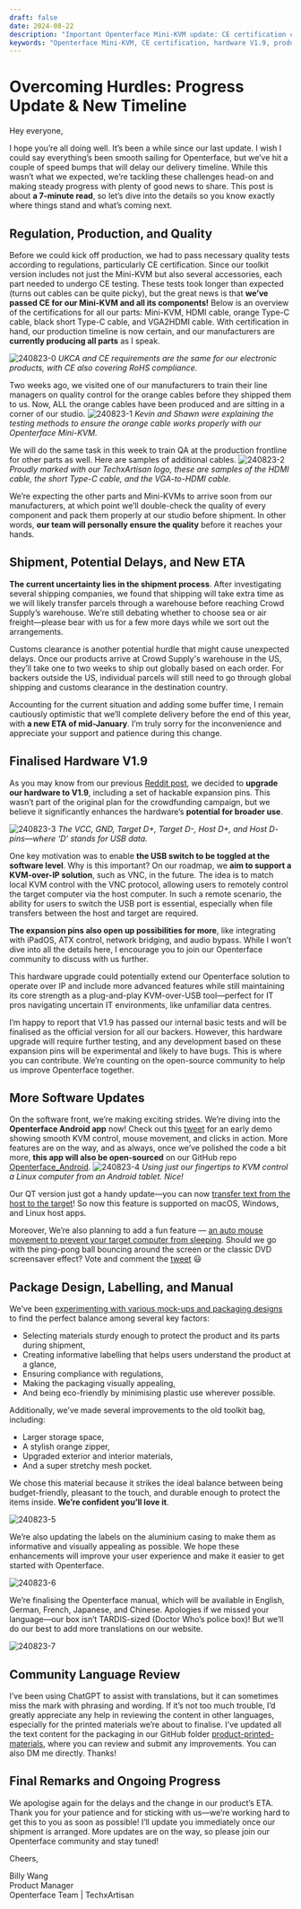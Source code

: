 ```yaml
---
draft: false
date: 2024-08-22
description: "Important Openterface Mini-KVM update: CE certification complete, production underway, new ETA mid-January. Hardware V1.9 finalized with expansion pins, Android app development, improved packaging, and multilingual manual in progress."
keywords: "Openterface Mini-KVM, CE certification, hardware V1.9, production update, shipping timeline, Android app development, expansion pins, KVM-over-IP, quality control, product packaging, multilingual manual, USB KVM, tech manufacturing, open source hardware, delivery update"
---
```


# Overcoming Hurdles: Progress Update & New Timeline

Hey everyone,

I hope you’re all doing well. It’s been a while since our last update. I wish I could say everything’s been smooth sailing for Openterface, but we’ve hit a couple of speed bumps that will delay our delivery timeline. While this wasn’t what we expected, we’re tackling these challenges head-on and making steady progress with plenty of good news to share. This post is about **a 7-minute read**, so let’s dive into the details so you know exactly where things stand and what’s coming next.

## Regulation, Production, and Quality

Before we could kick off production, we had to pass necessary quality tests according to regulations, particularly CE certification. Since our toolkit version includes not just the Mini-KVM but also several accessories, each part needed to undergo CE testing. These tests took longer than expected (turns out cables can be quite picky), but the great news is that **we’ve passed CE for our Mini-KVM and all its components!** Below is an overview of the certifications for all our parts: Mini-KVM, HDMI cable, orange Type-C cable, black short Type-C cable, and VGA2HDMI cable. With certification in hand, our production timeline is now certain, and our manufacturers are **currently producing all parts** as I speak.

![240823-0](https://www.crowdsupply.com/img/fcb5/db59e179-2413-4d57-8462-2285c007fcb5/openterface-240823-0_jpg_gallery-lg.jpg)
*UKCA and CE requirements are the same for our electronic products, with CE also covering RoHS compliance.*

Two weeks ago, we visited one of our manufacturers to train their line managers on quality control for the orange cables before they shipped them to us. Now, ALL the orange cables have been produced and are sitting in a corner of our studio.
![240823-1](https://www.crowdsupply.com/img/28dc/34844b54-0e02-414d-b58b-d40e8abe28dc/openterface-240823-1_jpg_gallery-lg.jpg)
*Kevin and Shawn were explaining the testing methods to ensure the orange cable works properly with our Openterface Mini-KVM.*

We will do the same task in this week to train QA at the production frontline for other parts as well. Here are samples of additional cables.
![240823-2](https://www.crowdsupply.com/img/e703/abb8ffa5-eb85-4eb9-b5f8-d8a3d349e703/openterface-240823-2_jpg_md-xl.jpg)
*Proudly marked with our TechxArtisan logo, these are samples of the HDMI cable, the short Type-C cable, and the VGA-to-HDMI cable.*

We’re expecting the other parts and Mini-KVMs to arrive soon from our manufacturers, at which point we’ll double-check the quality of every component and pack them properly at our studio before shipment. In other words, **our team will personally ensure the quality** before it reaches your hands.

## Shipment, Potential Delays, and New ETA

**The current uncertainty lies in the shipment process**. After investigating several shipping companies, we found that shipping will take extra time as we will likely transfer parcels through a warehouse before reaching Crowd Supply’s warehouse. We’re still debating whether to choose sea or air freight—please bear with us for a few more days while we sort out the arrangements.

Customs clearance is another potential hurdle that might cause unexpected delays. Once our products arrive at Crowd Supply's warehouse in the US, they’ll take one to two weeks to ship out globally based on each order. For backers outside the US, individual parcels will still need to go through global shipping and customs clearance in the destination country.

Accounting for the current situation and adding some buffer time, I remain cautiously optimistic that we’ll complete delivery before the end of this year, with **a new ETA of mid-January**. I’m truly sorry for the inconvenience and appreciate your support and patience during this change.

## Finalised Hardware V1.9

As you may know from our previous [Reddit post](https://www.reddit.com/r/Openterface_miniKVM/comments/1e25pco/openterface_minikvm_v19_with_pins_for_more/), we decided to **upgrade our hardware to V1.9**, including a set of hackable expansion pins. This wasn’t part of the original plan for the crowdfunding campaign, but we believe it significantly enhances the hardware’s **potential for broader use**.

![240823-3](https://www.crowdsupply.com/img/77d7/09a9d0e5-3065-4f3e-8b61-bae66b5c77d7/openterface-240823-3_jpg_md-xl.jpg)
*The VCC, GND, Target D+, Target D-, Host D+, and Host D- pins—where ‘D’ stands for USB data.*

One key motivation was to enable **the USB switch to be toggled at the software level**. Why is this important? On our roadmap, we **aim to support a KVM-over-IP solution**, such as VNC, in the future. The idea is to match local KVM control with the VNC protocol, allowing users to remotely control the target computer via the host computer. In such a remote scenario, the ability for users to switch the USB port is essential, especially when file transfers between the host and target are required.

**The expansion pins also open up possibilities for more**, like integrating with iPadOS, ATX control, network bridging, and audio bypass. While I won’t dive into all the details here, I encourage you to join our Openterface community to discuss with us further.

This hardware upgrade could potentially extend our Openterface solution to operate over IP and include more advanced features while still maintaining its core strength as a plug-and-play KVM-over-USB tool—perfect for IT pros navigating uncertain IT environments, like unfamiliar data centres.

I’m happy to report that V1.9 has passed our internal basic tests and will be finalised as the official version for all our backers. However, this hardware upgrade will require further testing, and any development based on these expansion pins will be experimental and likely to have bugs. This is where you can contribute. We’re counting on the open-source community to help us improve Openterface together.

## More Software Updates

On the software front, we’re making exciting strides. We’re diving into the **Openterface Android app** now! Check out this [tweet](https://x.com/TechxArtisan/status/1825460088922071398) for an early demo showing smooth KVM control, mouse movement, and clicks in action. More features are on the way, and as always, once we’ve polished the code a bit more, **this app will also be open-sourced** on our GitHub repo [Openterface_Android](https://github.com/TechxArtisanStudio/Openterface_Android).
![240823-4](https://www.crowdsupply.com/img/7007/b192f260-1e1f-4dab-905b-fb0a6d927007/openterface-240823-4_jpg_md-xl.jpg)
*Using just our fingertips to KVM control a Linux computer from an Android tablet. Nice!*

Our QT version just got a handy update—you can now [transfer text from the host to the target](https://x.com/TechxArtisan/status/1825919721960780131)! So now this feature is supported on macOS, Windows, and Linux host apps.

Moreover, We’re also planning to add a fun feature — [an auto mouse movement to prevent your target computer from sleeping](https://x.com/TechxArtisan/status/1825471186668847241). Should we go with the ping-pong ball bouncing around the screen or the classic DVD screensaver effect? Vote and comment the [tweet](https://x.com/TechxArtisan/status/1825470086800691459) 😃

## Package Design, Labelling, and Manual

We’ve been [experimenting with various mock-ups and packaging designs](https://www.reddit.com/r/Openterface_miniKVM/comments/1elm4vq/almost_ready_to_finalize_our_package_design/) to find the perfect balance among several key factors:

- Selecting materials sturdy enough to protect the product and its parts during shipment,
- Creating informative labelling that helps users understand the product at a glance,
- Ensuring compliance with regulations,
- Making the packaging visually appealing,
- And being eco-friendly by minimising plastic use wherever possible.

Additionally, we’ve made several improvements to the old toolkit bag, including:

- Larger storage space,
- A stylish orange zipper,
- Upgraded exterior and interior materials,
- And a super stretchy mesh pocket.

We chose this material because it strikes the ideal balance between being budget-friendly, pleasant to the touch, and durable enough to protect the items inside. **We’re confident you’ll love it**.

![240823-5](https://www.crowdsupply.com/img/099a/75e16f52-bd0c-4652-af27-08caf448099a/openterface-240823-5_jpg_md-xl.jpg)

We’re also updating the labels on the aluminium casing to make them as informative and visually appealing as possible. We hope these enhancements will improve your user experience and make it easier to get started with Openterface.

![240823-6](https://www.crowdsupply.com/img/94d8/441a5757-2d6a-4c79-885b-7b5b3a7094d8/openterface-240823-6_jpg_md-xl.jpg)

We’re finalising the Openterface manual, which will be available in English, German, French, Japanese, and Chinese. Apologies if we missed your language—our box isn’t TARDIS-sized (Doctor Who’s police box)! But we’ll do our best to add more translations on our website.

![240823-7](https://www.crowdsupply.com/img/e2d9/2e5a2086-20f0-47ec-a27b-288d10d0e2d9/openterface-240823-7_jpg_md-xl.jpg)

## Community Language Review

I’ve been using ChatGPT to assist with translations, but it can sometimes miss the mark with phrasing and wording. If it’s not too much trouble, I’d greatly appreciate any help in reviewing the content in other languages, especially for the printed materials we’re about to finalise. I’ve updated all the text content for the packaging in our GitHub folder [product-printed-materials](https://github.com/TechxArtisanStudio/Openterface/tree/main/product-printed-materials), where you can review and submit any improvements. You can also DM me directly. Thanks!

## Final Remarks and Ongoing Progress

We apologise again for the delays and the change in our product’s ETA. Thank you for your patience and for sticking with us—we’re working hard to get this to you as soon as possible! I’ll update you immediately once our shipment is arranged. More updates are on the way, so please join our Openterface community and stay tuned!

Cheers,

Billy Wang  
Product Manager  
Openterface Team | TechxArtisan
